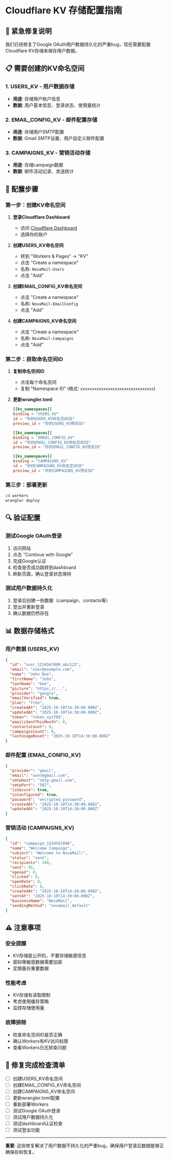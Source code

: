 # Cloudflare KV 存储配置指南

## 🚨 紧急修复说明

我们已经修复了Google OAuth用户数据持久化的严重bug，现在需要配置Cloudflare KV存储来保存用户数据。

## 📋 需要创建的KV命名空间

### 1. USERS_KV - 用户数据存储
- **用途**: 存储用户账户信息
- **数据**: 用户基本信息、登录状态、使用量统计

### 2. EMAIL_CONFIG_KV - 邮件配置存储
- **用途**: 存储用户SMTP配置
- **数据**: Gmail SMTP设置、用户自定义邮件配置

### 3. CAMPAIGNS_KV - 营销活动存储
- **用途**: 存储campaign数据
- **数据**: 邮件活动记录、发送统计

## 🔧 配置步骤

### 第一步：创建KV命名空间

1. **登录Cloudflare Dashboard**
   - 访问 [Cloudflare Dashboard](https://dash.cloudflare.com/)
   - 选择你的账户

2. **创建USERS_KV命名空间**
   - 转到 "Workers & Pages" → "KV"
   - 点击 "Create a namespace"
   - 名称: `NovaMail-Users`
   - 点击 "Add"

3. **创建EMAIL_CONFIG_KV命名空间**
   - 点击 "Create a namespace"
   - 名称: `NovaMail-EmailConfig`
   - 点击 "Add"

4. **创建CAMPAIGNS_KV命名空间**
   - 点击 "Create a namespace"
   - 名称: `NovaMail-Campaigns`
   - 点击 "Add"

### 第二步：获取命名空间ID

1. **复制命名空间ID**
   - 点击每个命名空间
   - 复制 "Namespace ID" (格式: `xxxxxxxxxxxxxxxxxxxxxxxxxxxxxxxx`)

2. **更新wrangler.toml**
   ```toml
   [[kv_namespaces]]
   binding = "USERS_KV"
   id = "你的USERS_KV命名空间ID"
   preview_id = "你的USERS_KV预览ID"

   [[kv_namespaces]]
   binding = "EMAIL_CONFIG_KV"
   id = "你的EMAIL_CONFIG_KV命名空间ID"
   preview_id = "你的EMAIL_CONFIG_KV预览ID"

   [[kv_namespaces]]
   binding = "CAMPAIGNS_KV"
   id = "你的CAMPAIGNS_KV命名空间ID"
   preview_id = "你的CAMPAIGNS_KV预览ID"
   ```

### 第三步：部署更新

```bash
cd workers
wrangler deploy
```

## 🔍 验证配置

### 测试Google OAuth登录
1. 访问网站
2. 点击 "Continue with Google"
3. 完成Google认证
4. 检查是否成功跳转到dashboard
5. 刷新页面，确认登录状态保持

### 测试用户数据持久化
1. 登录后创建一些数据（campaign、contacts等）
2. 登出并重新登录
3. 确认数据仍然存在

## 📊 数据存储格式

### 用户数据 (USERS_KV)
```json
{
  "id": "user_1234567890_abc123",
  "email": "user@example.com",
  "name": "John Doe",
  "firstName": "John",
  "lastName": "Doe",
  "picture": "https://...",
  "provider": "google",
  "emailVerified": true,
  "plan": "free",
  "createdAt": "2025-10-10T14:30:00.000Z",
  "updatedAt": "2025-10-10T14:30:00.000Z",
  "token": "token_xyz789",
  "emailsSentThisMonth": 0,
  "contactsCount": 0,
  "campaignsCount": 0,
  "lastUsageReset": "2025-10-10T14:30:00.000Z"
}
```

### 邮件配置 (EMAIL_CONFIG_KV)
```json
{
  "provider": "gmail",
  "email": "user@gmail.com",
  "smtpHost": "smtp.gmail.com",
  "smtpPort": "587",
  "isSecure": true,
  "isConfigured": true,
  "password": "encrypted_password",
  "createdAt": "2025-10-10T14:30:00.000Z",
  "updatedAt": "2025-10-10T14:30:00.000Z"
}
```

### 营销活动 (CAMPAIGNS_KV)
```json
{
  "id": "campaign_1234567890",
  "name": "Welcome Campaign",
  "subject": "Welcome to NovaMail!",
  "status": "sent",
  "recipients": 100,
  "sent": 95,
  "opened": 0,
  "clicked": 0,
  "openRate": 0,
  "clickRate": 0,
  "createdAt": "2025-10-10T14:30:00.000Z",
  "sentAt": "2025-10-10T14:30:00.000Z",
  "businessName": "NovaMail",
  "sendingMethod": "novamail_default"
}
```

## ⚠️ 注意事项

### 安全提醒
- KV存储是公开的，不要存储敏感信息
- 密码等敏感数据需要加密
- 定期备份重要数据

### 性能考虑
- KV存储有读取限制
- 考虑使用缓存策略
- 监控存储使用量

### 故障排除
- 检查命名空间ID是否正确
- 确认Workers有KV访问权限
- 查看Workers日志排查问题

## 🎯 修复完成检查清单

- [ ] 创建USERS_KV命名空间
- [ ] 创建EMAIL_CONFIG_KV命名空间
- [ ] 创建CAMPAIGNS_KV命名空间
- [ ] 更新wrangler.toml配置
- [ ] 重新部署Workers
- [ ] 测试Google OAuth登录
- [ ] 测试用户数据持久化
- [ ] 测试dashboard认证检查
- [ ] 测试登出功能

---

**重要**: 这些修复解决了用户数据不持久化的严重bug，确保用户登录后数据能够正确保存和恢复。
